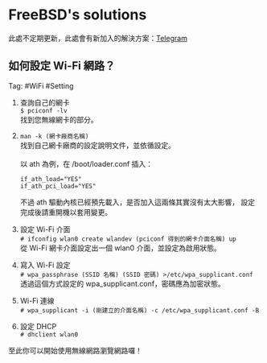 # FreeBSD's solutions
此處不定期更新，此處會有新加入的解決方案：[Telegram](https://t.me/joinchat/AAAAAE4fEBbZSpfeyuuE0Q)

## 如何設定 Wi-Fi 網路？
Tag: #WiFi #Setting

1. 查詢自己的網卡<br/>
   `$ pciconf -lv` <br/>
   找到您無線網卡的部分。

2. `man -k (網卡廠商名稱)` <br/>
   找到自己網卡廠商的設定說明文件，並依循設定。<br/>
   <br/>
   以 ath 為例，在 /boot/loader.conf 插入：<br/>

   ```
   if_ath_load="YES"
   if_ath_pci_load="YES"
   ```

   不過 ath 驅動內核已經預先載入，是否加入這兩條其實沒有太大影響，
   設定完成後請重開機以套用變更。

3. 設定 Wi-Fi 介面<br/>
   `# ifconfig wlan0 create wlandev (pciconf 得到的網卡介面名稱) up`
   <br/>
   從 Wi-Fi 網卡介面設定出一個 wlan0 介面，並設定為啟用狀態。

4. 寫入 Wi-Fi 設定<br/>
   `# wpa_passphrase (SSID 名稱) (SSID 密碼) >/etc/wpa_supplicant.conf`
   <br/>
   透過這個方式設定的 wpa_supplicant.conf，密碼應為加密狀態。

5. Wi-Fi 連線<br/>
   `# wpa_supplicant -i (剛建立的介面名稱) -c /etc/wpa_supplicant.conf -B`

6. 設定 DHCP<br/>
   `# dhclient wlan0`

至此你可以開始使用無線網路瀏覽網路囉！
